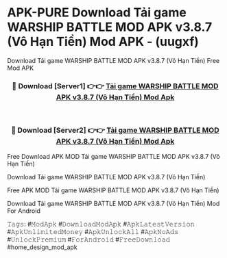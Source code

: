 # APK-PURE Download Tải game WARSHIP BATTLE MOD APK v3.8.7 (Vô Hạn Tiền) Mod APK - (uugxf)
Download Tải game WARSHIP BATTLE MOD APK v3.8.7 (Vô Hạn Tiền) Free Mod APK

<div align="center">
<h3>🔴 Download [Server1] 👉👉 <a href="https://apk-comot.site?title=Tải_game_WARSHIP_BATTLE_MOD_APK_v3.8.7_(Vô_Hạn_Tiền)">Tải game WARSHIP BATTLE MOD APK v3.8.7 (Vô Hạn Tiền) Mod Apk</a></h3><br>

<h3>🔴 Download [Server2] 👉👉 <a href="https://apk-comot.site?title=Tải_game_WARSHIP_BATTLE_MOD_APK_v3.8.7_(Vô_Hạn_Tiền)">Tải game WARSHIP BATTLE MOD APK v3.8.7 (Vô Hạn Tiền) Mod Apk</a></h3>
</div>


Free Download APK MOD Tải game WARSHIP BATTLE MOD APK v3.8.7 (Vô Hạn Tiền)

Download Tải game WARSHIP BATTLE MOD APK v3.8.7 (Vô Hạn Tiền) 

Free APK MOD Tải game WARSHIP BATTLE MOD APK v3.8.7 (Vô Hạn Tiền) 

Download Tải game WARSHIP BATTLE MOD APK v3.8.7 (Vô Hạn Tiền) Mod For Android

𝚃𝚊𝚐𝚜: #𝙼𝚘𝚍𝙰𝚙𝚔 #𝙳𝚘𝚠𝚗𝚕𝚘𝚊𝚍𝙼𝚘𝚍𝙰𝚙𝚔 #𝙰𝚙𝚔𝙻𝚊𝚝𝚎𝚜𝚝𝚅𝚎𝚛𝚜𝚒𝚘𝚗 #𝙰𝚙𝚔𝚄𝚗𝚕𝚒𝚖𝚒𝚝𝚎𝚍𝙼𝚘𝚗𝚎𝚢 #𝙰𝚙𝚔𝚄𝚗𝚕𝚘𝚌𝚔𝙰𝚕𝚕 #𝙰𝚙𝚔𝙽𝚘𝙰𝚍𝚜 #𝚄𝚗𝚕𝚘𝚌𝚔𝙿𝚛𝚎𝚖𝚒𝚞𝚖 #𝙵𝚘𝚛𝙰𝚗𝚍𝚛𝚘𝚒𝚍 #𝙵𝚛𝚎𝚎𝙳𝚘𝚠𝚗𝚕𝚘𝚊𝚍 #home_design_mod_apk